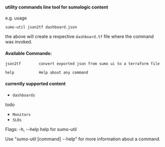 #### utility commands line tool for sumologic content

e.g. usage 

``` shell
sumo-util json2tf dashboard.json
```

the above will create a respective `dashboard.tf` file where the command was invoked.

#### Available Commands:
``` shell
json2tf        convert exported json from sumo ui to a terraform file 

help           Help about any command
```


#### currently supported content 
- `dashboards`

todo 
- `Monitors`
- `SLOs`


Flags:
-h, --help   help for sumo-util

Use "sumo-util [command] --help" for more information about a command.
